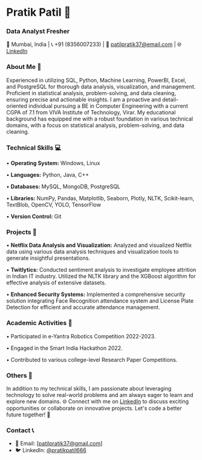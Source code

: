 # Pratik Patil 🚀

### Data Analyst Fresher 

📍 Mumbai, India | 📞 +91 (8356007233) | 📧 patilpratik37@email.com | 🌐 [LinkedIn](https://www.linkedin.com/in/patilpratik37/)

### About Me 📝

Experienced in utilizing SQL, Python, Machine Learning, PowerBI, Excel, and PostgreSQL for thorough data analysis, visualization, and management. Proficient in statistical analysis, problem-solving, and data cleaning, ensuring precise and actionable insights. I am a proactive and detail-oriented individual pursuing a BE in Computer Engineering with a current CGPA of 7.1 from VIVA Institute of Technology, Virar. My educational background has equipped me with a robust foundation in various technical domains, with a focus on statistical analysis, problem-solving, and data cleaning.

### Technical Skills 💻

• **Operating System:** Windows, Linux

• **Languages:** Python, Java, C++

• **Databases:** MySQL, MongoDB, PostgreSQL

• **Libraries:** NumPy, Pandas, Matplotlib, Seaborn, Plotly, NLTK, Scikit-learn, TextBlob, OpenCV, YOLO, TensorFlow

• **Version Control:** Git

### Projects 🚀

• **Netflix Data Analysis and Visualization:** 
Analyzed and visualized Netflix data using various data analysis techniques and visualization tools to generate insightful presentations.

• **Twitlytics:** 
Conducted sentiment analysis to investigate employee attrition in Indian IT industry. Utilized the NLTK library and the XGBoost algorithm for effective analysis of extensive datasets.

• **Enhanced Security Systems:** 
Implemented a comprehensive security solution integrating Face Recognition attendance system and License Plate Detection for efficient and accurate attendance management.

### Academic Activities 🤝

• Participated in e-Yantra Robotics Competition 2022-2023.

• Engaged in the Smart India Hackathon 2022.

• Contributed to various college-level Research Paper Competitions.

### Others 🌟

In addition to my technical skills, I am passionate about leveraging technology to solve real-world problems and am always eager to learn and explore new domains. 🌐 Connect with me on [LinkedIn](https://www.linkedin.com/in/patilpratik37/) to discuss exciting opportunities or collaborate on innovative projects. Let's code a better future together! 🚀

### Contact 📞

- 📧 Email: [patilpratik37@gmail.com]
- 🐦 LinkedIn: [@pratikpatil666](https://www.linkedin.com/in/patilpratik37/)
